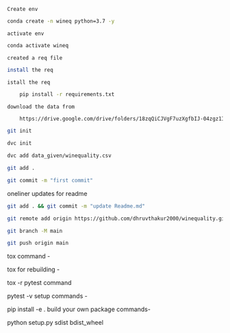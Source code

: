 

    Create env

````bash
conda create -n wineq python=3.7 -y
````


    activate env

````bash 
conda activate wineq
````
    created a req file

````bash
install the req
````

    istall the req
````bash
    pip install -r requirements.txt
````

    download the data from
````bash
    https://drive.google.com/drive/folders/18zqQiCJVgF7uzXgfbIJ-04zgz1ItNfF5?usp=sharing
````

````bash
git init
````
````bash
dvc init 
````
````bash
dvc add data_given/winequality.csv
````
````bash
git add .
````

````bash
git commit -m "first commit"
````


oneliner updates for readme
````bash
git add . && git commit -m "update Readme.md"
````

````bash
git remote add origin https://github.com/dhruvthakur2000/winequality.git

git branch -M main

git push origin main
````

tox command -

tox
for rebuilding -

tox -r 
pytest command

pytest -v
setup commands -

pip install -e . 
build your own package commands-

python setup.py sdist bdist_wheel
